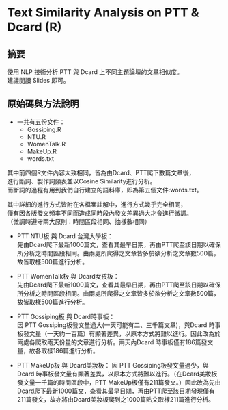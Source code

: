 # Text Similarity Analysis on PTT & Dcard (R)

## 摘要
使用 NLP 技術分析 PTT 與 Dcard 上不同主題論壇的文章相似度。  
建議閱讀 Slides 即可。

## 原始碼與方法說明

* 一共有五份文件：
	* Gossiping.R
	* NTU.R
	* WomenTalk.R
	* MakeUp.R
	* words.txt

其中前四個R文件內容大致相同，皆為由Dcard、PTT爬下數篇文章後，  
進行斷詞、製作詞頻表並以Cosine Similarity進行分析。  
而斷詞的過程有用到我們自行建立的語料庫，即為第五個文件:words.txt。  
  
其中詳細的進行方式皆附在各檔案註解中，進行方式幾乎完全相同，  
僅有因各版發文頻率不同而造成同時段內發文差異過大才會進行微調。  
（微調時遵守兩大原則：時間區段相同、抽樣數相同）

* PTT NTU板 與 Dcard 台灣大學板：  
	 先由Dcard爬下最新1000篇文，查看其最早日期，再由PTT爬至該日期以確保所分析之時間區段相同。由兩處所爬得之文章皆多於欲分析之文章數500篇，故皆取樣500篇進行分析。
     
* PTT WomenTalk板 與 Dcard女孩板：  
	先由Dcard爬下最新1000篇文，查看其最早日期，再由PTT爬至該日期以確保所分析之時間區段相同。由兩處所爬得之文章皆多於欲分析之文章數500篇，故皆取樣500篇進行分析。

* PTT Gossiping板 與 Dcard時事板：  
	因 PTT Gossiping板發文量過大(一天可能有二、三千篇文章)，與Dcard 時事板發文量（一天約一百篇）有顯著差異，以原本方式將難以進行。因此改為於兩處各爬取兩天份量的文章進行分析。兩天內Dcard 時事板僅有186篇發文量，故各取樣186篇進行分析。  
    
* PTT MakeUp板 與 Dcard美妝板：
	因 PTT Gossiping板發文量過少，與Dcard 時事板發文量有顯著差異，以原本方式將難以進行。（在Dcard美妝板發文量一千篇的時間區段中，PTT MakeUp板僅有211篇發文。）因此改為先由Dcard爬下最新1000篇文，查看其最早日期，再由PTT爬至該日期發現僅有211篇發文，故亦將由Dcard美妝板爬到之1000篇貼文取樣211篇進行分析。
    
    